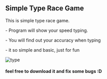 <h2>Simple Type Race Game</h2>
<p>This is simple type race game. <p>
<p>- Program will show your speed typing.<p>
<p>- You will find out your accuracy when typing<p>
<p>- it so simple and basic, just for fun<p>

![type](https://user-images.githubusercontent.com/34587275/108636562-64c4f080-7486-11eb-9187-d8681aa5fb7a.gif)

<h4>feel free to download it and fix some bugs :D</h>

